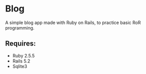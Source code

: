 # Blog

A simple blog app made with Ruby on Rails, to practice basic RoR programming.

## Requires:

- Ruby 2.5.5
- Rails 5.2
- Sqlite3
